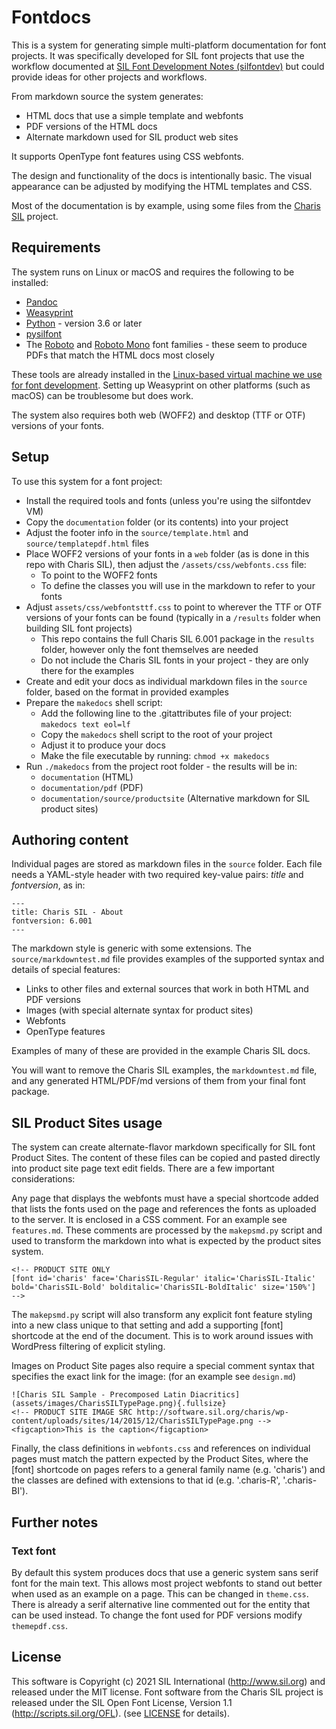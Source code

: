 # Fontdocs

This is a system for generating simple multi-platform documentation for font projects. It was specifically developed for SIL font projects that use the workflow documented at [SIL Font Development Notes (silfontdev)](https://silnrsi.github.io/silfontdev/en-US/index.html) but could provide ideas for other projects and workflows.

From markdown source the system generates:

- HTML docs that use a simple template and webfonts
- PDF versions of the HTML docs
- Alternate markdown used for SIL product web sites

It supports OpenType font features using CSS webfonts.

The design and functionality of the docs is intentionally basic. The visual appearance can be adjusted by modifying the HTML templates and CSS.

Most of the documentation is by example, using some files from the [Charis SIL](https://software.sil.org/charis) project.

## Requirements

The system runs on Linux or macOS and requires the following to be installed:

- [Pandoc](https://pandoc.org/)
- [Weasyprint](https://weasyprint.org/)
- [Python](https://www.python.org/) - version 3.6 or later
- [pysilfont](https://github.com/silnrsi/pysilfont)
- The [Roboto](https://fonts.google.com/specimen/Roboto) and [Roboto Mono](https://fonts.google.com/specimen/Roboto+Mono) font families - these seem to produce PDFs that match the HTML docs most closely

These tools are already installed in the [Linux-based virtual machine we use for font development](https://silnrsi.github.io/silfontdev/en-US/Setting_Up_Tools.html). Setting up Weasyprint on other platforms (such as macOS) can be troublesome but does work.

The system also requires both web (WOFF2) and desktop (TTF or OTF) versions of your fonts.

## Setup

To use this system for a font project:

- Install the required tools and fonts (unless you're using the silfontdev VM)
- Copy the `documentation` folder (or its contents) into your project
- Adjust the footer info in the `source/template.html` and `source/templatepdf.html` files
- Place WOFF2 versions of your fonts in a `web` folder (as is done in this repo with Charis SIL), then adjust the `/assets/css/webfonts.css` file:
    - To point to the WOFF2 fonts
    - To define the classes you will use in the markdown to refer to your fonts
- Adjust `assets/css/webfontsttf.css` to point to wherever the TTF or OTF versions of your fonts can be found (typically in a `/results` folder when building SIL font projects)
    - This repo contains the full Charis SIL 6.001 package in the `results` folder, however only the font themselves are needed
    - Do not include the Charis SIL fonts in your project - they are only there for the examples
- Create and edit your docs as individual markdown files in the `source` folder, based on the format in provided examples
- Prepare the `makedocs` shell script:
    - Add the following line to the .gitattributes file of your project: `makedocs text eol=lf`
    - Copy the `makedocs` shell script to the root of your project
    - Adjust it to produce your docs
    - Make the file executable by running: `chmod +x makedocs`
- Run `./makedocs` from the project root folder - the results will be in:
    - `documentation` (HTML)
    - `documentation/pdf` (PDF)
    - `documentation/source/productsite` (Alternative markdown for SIL product sites)

## Authoring content

Individual pages are stored as markdown files in the `source` folder. Each file needs a YAML-style header with two required key-value pairs: *title* and *fontversion*, as in:

```
---
title: Charis SIL - About
fontversion: 6.001
---
```

The markdown style is generic with some extensions. The `source/markdowntest.md` file provides examples of the supported syntax and details of special features:

- Links to other files and external sources that work in both HTML and PDF versions
- Images (with special alternate syntax for product sites)
- Webfonts
- OpenType features

Examples of many of these are provided in the example Charis SIL docs.

You will want to remove the Charis SIL examples, the `markdowntest.md` file, and any generated HTML/PDF/md versions of them from your final font package.

## SIL Product Sites usage

The system can create alternate-flavor markdown specifically for SIL font Product Sites. The content of these files can be copied and pasted directly into product site page text edit fields. There are a few important considerations:

Any page that displays the webfonts must have a special shortcode added that lists the fonts used on the page and references the fonts as uploaded to the server. It is enclosed in a CSS comment. For an example see `features.md`. These comments are processed by the `makepsmd.py` script and used to transform the markdown into what is expected by the product sites system.

```
<!-- PRODUCT SITE ONLY
[font id='charis' face='CharisSIL-Regular' italic='CharisSIL-Italic' bold='CharisSIL-Bold' bolditalic='CharisSIL-BoldItalic' size='150%']
-->
```

The `makepsmd.py` script will also transform any explicit font feature styling into a new class unique to that setting and add a supporting [font] shortcode at the end of the document. This is to work around issues with WordPress filtering of explicit styling.

Images on Product Site pages also require a special comment syntax that specifies the exact link for the image: (for an example see `design.md`)

```
![Charis SIL Sample - Precomposed Latin Diacritics](assets/images/CharisSILTypePage.png){.fullsize}
<!-- PRODUCT SITE IMAGE SRC http://software.sil.org/charis/wp-content/uploads/sites/14/2015/12/CharisSILTypePage.png -->
<figcaption>This is the caption</figcaption>
```

Finally, the class definitions in `webfonts.css` and references on individual pages must match the pattern expected by the Product Sites, where the [font] shortcode on pages refers to a general family name (e.g. 'charis') and the classes are defined with extensions to that id (e.g. '.charis-R', '.charis-BI').

## Further notes

### Text font

By default this system produces docs that use a generic system sans serif font for the main text. This allows most project webfonts to stand out better when used as an example on a page. This can be changed in `theme.css`. There is already a serif alternative line commented out for the <body> entity that can be used instead. To change the font used for PDF versions modify `themepdf.css`.

## License

This software is Copyright (c) 2021 SIL International (http://www.sil.org) and released under the MIT license. Font software from the Charis SIL project is released under the SIL Open Font License, Version 1.1 (http://scripts.sil.org/OFL). (see [LICENSE](LICENSE) for details).

